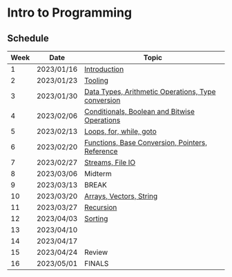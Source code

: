 # Intro to Programming

## Schedule

| Week | Date       | Topic                                                                        |
|------|------------|------------------------------------------------------------------------------|
| 1    | 2023/01/16 | [Introduction](01-introduction/README.md)                                    |
| 2    | 2023/01/23 | [Tooling](02-tooling/README.md)                                              |
| 3    | 2023/01/30 | [Data Types, Arithmetic Operations, Type conversion](03-datatypes/README.md) |
| 4    | 2023/02/06 | [Conditionals, Boolean and Bitwise Operations](04-conditionals//README.md)   |
| 5    | 2023/02/13 | [Loops, for, while, goto](05-loops//README.md)                               |
| 6    | 2023/02/20 | [Functions, Base Conversion, Pointers, Reference](06-functions/README.md)    |
| 7    | 2023/02/27 | [Streams, File IO](07-streams/README.md)                                     |
| 8    | 2023/03/06 | Midterm                                                                      |
| 9    | 2023/03/13 | BREAK                                                                        |
| 10   | 2023/03/20 | [Arrays, Vectors, String](08-arrays/README.md)                               |
| 11   | 2023/03/27 | [Recursion](09-recursion/README.md)                                          |
| 12   | 2023/04/03 | [Sorting](10-sorting/README.md)                                              |
| 13   | 2023/04/10 |                                                                              |
| 14   | 2023/04/17 |                                                                              |
| 15   | 2023/04/24 | Review                                                                       |
| 16   | 2023/05/01 | FINALS                                                                       |

